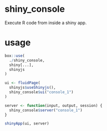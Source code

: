
<!-- README.md is generated from README.Rmd. Please edit that file -->

# shiny_console

<!-- badges: start -->
<!-- badges: end -->

Execute R code from inside a shiny app.

# usage

``` r
box::use(
  ./shiny_console,
  shiny[...],
  shinyjs
)

ui <- fluidPage(
  shinyjs$useShinyjs(),
  shiny_console$ui("console_1")
)

server <- function(input, output, session) {
  shiny_console$server("console_1")
}

shinyApp(ui, server)
```
